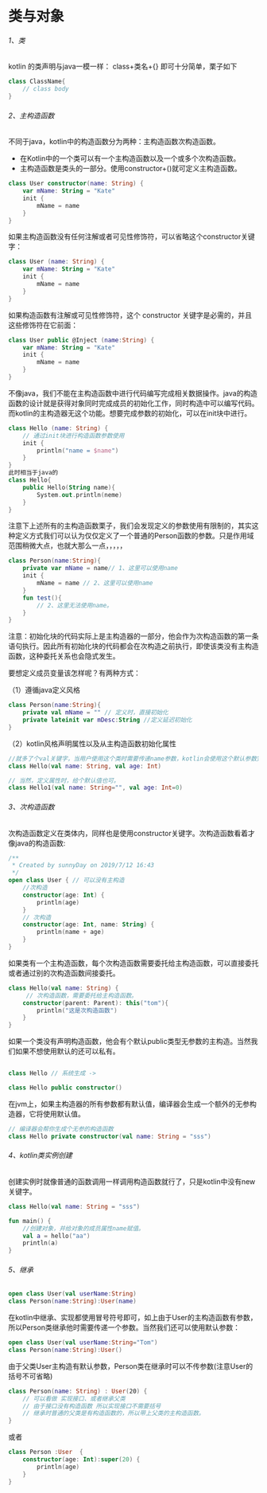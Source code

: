 # 类与对象

###### 1、类

kotlin 的类声明与java一模一样： class+类名+{} 即可十分简单，栗子如下

```kotlin
class ClassName{
    // class body
}
```

###### 2、主构造函数

不同于java，kotlin中的构造函数分为两种：主构造函数次构造函数。

- 在Kotlin中的一个类可以有一个主构造函数以及一个或多个次构造函数。
- 主构造函数是类头的一部分。使用constructor+()就可定义主构造函数。

```kotlin
class User constructor(name: String) {
    var mName: String = "Kate"
    init {
        mName = name
    }
}
```
如果主构造函数没有任何注解或者可见性修饰符，可以省略这个constructor关键字：

```kotlin
class User (name: String) {
    var mName: String = "Kate"
    init {
        mName = name
    }
}
```

如果构造函数有注解或可见性修饰符，这个 constructor 关键字是必需的，并且这些修饰符在它前面：

```kotlin
class User public @Inject (name:String) {
    var mName: String = "Kate"
    init {
        mName = name
    }
}
```

不像java，我们不能在主构造函数中进行代码编写完成相关数据操作。java的构造函数的设计就是获得对象同时完成成员的初始化工作，同时构造中可以编写代码。而kotlin的主构造器无这个功能。想要完成参数的初始化，可以在init块中进行。

```kotlin
class Hello (name: String) {
    // 通过init块进行构造函数参数使用
    init {
        println("name = $name")
    }
}
此时相当于java的
class Hello{
    public Hello(String name){
        System.out.println(neme)
    }
}
```

注意下上述所有的主构造函数栗子，我们会发现定义的参数使用有限制的，其实这种定义方式我们可以认为仅仅定义了一个普通的Person函数的参数。只是作用域范围稍微大点，也就大那么一点，，，，，

```kotlin
class Person(name:String){
    private var mName = name// 1、这里可以使用name
    init {
        mName = name // 2、这里可以使用name
    }
    fun test(){
        // 2、这里无法使用name。
    }
}
```

注意：初始化块的代码实际上是主构造器的一部分，他会作为次构造函数的第一条语句执行。因此所有初始化块的代码都会在次构造之前执行，即使该类没有主构造函数，这种委托关系也会隐式发生。

要想定义成员变量该怎样呢？有两种方式：

（1）遵循java定义风格

```kotlin
class Person(name:String){
    private val mName = "" // 定义时，直接初始化
    private lateinit var mDesc:String //定义延迟初始化
}
```

（2）kotlin风格声明属性以及从主构造函数初始化属性

```kotlin
//就多了个val关键字，当用户使用这个类时需要传递name参数，kotlin会使用这个默认参数完成初始化。
class Hello(val name: String, val age: Int)

// 当然，定义属性时，给个默认值也可。
class Hello1(val name: String="", val age: Int=0) 
```



###### 3、次构造函数

次构造函数定义在类体内，同样也是使用constructor关键字。次构造函数看着才像java的构造函数:

```kotlin
/**
 * Created by sunnyDay on 2019/7/12 16:43
 */
open class User { // 可以没有主构造
    //次构造
    constructor(age: Int) {
        println(age)
    }
    // 次构造
    constructor(age: Int, name: String) {
        println(name + age)
    }
}
```


如果类有一个主构造函数，每个次构造函数需要委托给主构造函数，可以直接委托或者通过别的次构造函数间接委托。

```kotlin
class Hello(val name: String) {
     // 次构造函数，需要委托给主构造函数。
    constructor(parent: Parent): this("tom"){
        println("这是次构造函数")
    }
}
```

如果一个类没有声明构造函数，他会有个默认public类型无参数的主构造。当然我们如果不想使用默认的还可以私有。

```kotlin

class Hello // 系统生成 -> 

class Hello public constructor() 

```

在jvm上，如果主构造器的所有参数都有默认值，编译器会生成一个额外的无参构造器，它将使用默认值。

```kotlin
// 编译器会帮你生成个无参的构造函数
class Hello private constructor(val name: String = "sss")
```



###### 4、kotlin类实例创建

创建实例时就像普通的函数调用一样调用构造函数就行了，只是kotlin中没有new关键字。

```kotlin
class Hello(val name: String = "sss")

fun main() {
    //创建对象，并给对象的成员属性name赋值。
    val a = hello("aa")
    println(a)
}
```

###### 5、继承

```kotlin
open class User(val userName:String)
class Person(name:String):User(name)
```
在kotlin中继承、实现都使用冒号符号即可，如上由于User的主构造函数有参数，所以Person类继承他时需要传递一个参数。当然我们还可以使用默认参数：

```kotlin
open class User(val userName:String="Tom")
class Person(name:String):User()
```
由于父类User主构造有默认参数，Person类在继承时可以不传参数(注意User的括号不可省略)


```kotlin
class Person(name: String) : User(20) {
    // 可以看做 实现接口、或者继承父类
    // 由于接口没有构造函数 所以实现接口不需要括号
    // 继承时普通的父类是有构造函数的，所以带上父类的主构造函数。
}
```

或者
```kotlin
class Person :User  {
    constructor(age: Int):super(20) {
        println(age)
    }
}
```



